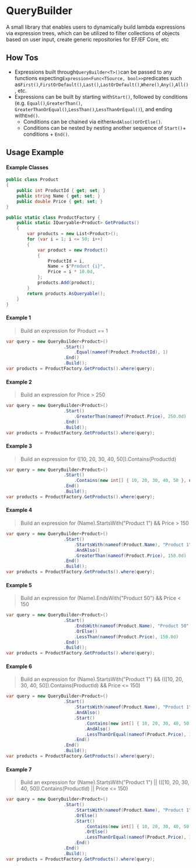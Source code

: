 # QueryBuilder

A small library that enables users to dynamically build lambda expressions via expression trees, which can be utilized to filter collections of objects based on user input, create generic repositories for EF/EF Core, etc

## How Tos

- Expressions built through`QueryBuilder<T>()`can be passed to any functions expecting`Expression<Func<TSource, bool>>`predicates such as`First()`,`FirstOrDefault()`,`Last()`,`LastOrDefault()`,`Where()`,`Any()`,`All()`, etc.
- Expressions can be built by starting with`Start()`, followed by conditions (e.g. `Equal()`,`GreaterThan()`, `GreaterThanOrEqual()`,`LessThan()`,`LessThanOrEqual()`), and ending with`End()`.
  - Conditions can be chained via either`AndAlso()`or`OrElse()`.
  - Conditions can be nested by nesting another sequence of `Start()`+ conditions + `End()`.

## Usage Example

#### Example Classes
```csharp
public class Product
{
    public int ProductId { get; set; }
    public string Name { get; set; }
    public double Price { get; set; }
}

public static class ProductFactory {
    public static IQueryable<Product> GetProducts()
    {
        var products = new List<Product>();
        for (var i = 1; i <= 50; i++)
        {
            var product = new Product()
            {
                ProductId = i,
                Name = $"Product {i}",
                Price = i * 10.0d,
            };
            products.Add(product);
        }
        return products.AsQueryable();
    }
}
```
#### Example 1
> Build an expression for Product == 1
```csharp
var query = new QueryBuilder<Product>()
                      .Start()
                          .Equal(nameof(Product.ProductId), 1)
                      .End()
                      .Build();
var products = ProductFactory.GetProducts().where(query);
```
#### Example 2
> Build an expression for Price > 250
```csharp
var query = new QueryBuilder<Product>()
                      .Start()
                          .GreaterThan(nameof(Product.Price), 250.0d)
                      .End()
                      .Build();
var products = ProductFactory.GetProducts().where(query);
```
#### Example 3
> Build an expression for ([10, 20, 30, 40, 50]).Contains(ProductId)
```csharp
var query = new QueryBuilder<Product>()
                      .Start()
                          .Contains(new int[] { 10, 20, 30, 40, 50 }, nameof(Product.ProductId))
                      .End()
                      .Build();
var products = ProductFactory.GetProducts().where(query);
```
#### Example 4
> Build an expression for (Name).StartsWith("Product 1") && Price > 150
```csharp
var query = new QueryBuilder<Product>()
                      .Start()
                          .StartsWith(nameof(Product.Name), "Product 1")
                          .AndAlso()
                          .GreaterThan(nameof(Product.Price), 150.0d)
                      .End()
                      .Build();
var products = ProductFactory.GetProducts().where(query);
```
#### Example 5
> Build an expression for (Name).EndsWith("Product 50") && Price < 150
```csharp
var query = new QueryBuilder<Product>()
                      .Start()
                          .EndsWith(nameof(Product.Name), "Product 50")
                          .OrElse()
                          .LessThan(nameof(Product.Price), 150.0d)
                      .End()
                      .Build();
var products = ProductFactory.GetProducts().where(query);
```
#### Example 6
> Build an expression for (Name).StartsWith("Product 1") && (([10, 20, 30, 40, 50]).Contains(ProductId) && Price <= 150)
```csharp
var query = new QueryBuilder<Product>()
                      .Start()
                          .StartsWith(nameof(Product.Name), "Product 1")
                          .AndAlso()
                          .Start()
                              .Contains(new int[] { 10, 20, 30, 40, 50 }, nameof(Product.ProductId))
                              .AndAlso()
                              .LessThanOrEqual(nameof(Product.Price), 150.0d)
                          .End()
                      .End()
                      .Build();
var products = ProductFactory.GetProducts().where(query);
```
#### Example 7
> Build an expression for (Name).StartsWith("Product 1") || (([10, 20, 30, 40, 50]).Contains(ProductId) || Price <= 150)
```csharp
var query = new QueryBuilder<Product>()
                      .Start()
                          .StartsWith(nameof(Product.Name), "Product 1")
                          .OrElse()
                          .Start()
                              .Contains(new int[] { 10, 20, 30, 40, 50 }, nameof(Product.ProductId))
                              .OrElse()
                              .LessThanOrEqual(nameof(Product.Price), 150.0d)
                          .End()
                      .End()
                      .Build();
var products = ProductFactory.GetProducts().where(query);
```















```
